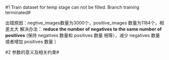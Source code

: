 #1 Train dataset for temp stage can not be filled. Branch training terminated#

出错原因：negtive_images数量为3000个，positive_images 数量为1184个，相差太大
解决办法： **reduce the number of negatives to the same number of positives**  (保持 negatives 数量和 positives 数量 相等），减少
           negatives 数量 或者增加 positives 数量 ）
           
           
#2 参数的意义及相关约束#
